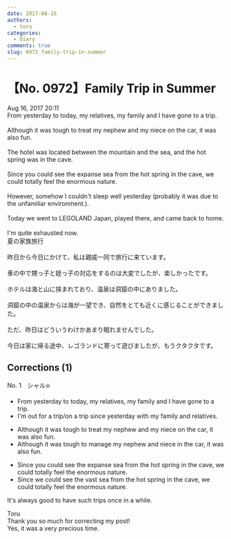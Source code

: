 ```yaml
---
date: 2017-08-16
authors:
  - toru
categories:
  - Diary
comments: true
slug: 0972_family-trip-in-summer
---
```


# 【No. 0972】Family Trip in Summer
<div class="date">Aug 16, 2017 20:11</div>
<div id="post"><div id="body_show_ori">
From yesterday to today, my relatives, my family and I have gone to a trip.<br/><br/>Although it was tough to treat my nephew and my niece on the car, it was also fun. <br/><br/>The hotel was located between the mountain and the sea, and the hot spring was in the cave.<br/><br/>Since you could see the expanse sea from the hot spring in the cave, we could totally feel the enormous nature.<br/><br/>However, somehow I couldn't sleep well yesterday (probably it was due to the unfamiliar environment.).<br/><br/>Today we went to LEGOLAND Japan, played there, and came back to home.<br/><br/>I'm quite exhausted now.
</div></div>

<!-- more -->

<div id="post_ja"><div id="body_show_mo">
夏の家族旅行<br/><br/>昨日から今日にかけて、私は親戚一同で旅行に来ています。<br/><br/>車の中で甥っ子と姪っ子の対応をするのは大変でしたが、楽しかったです。<br/><br/>ホテルは海と山に挟まれており、温泉は洞窟の中にありました。<br/><br/>洞窟の中の温泉からは海が一望でき、自然をとても近くに感じることができました。<br/><br/>ただ、昨日はどういうわけかあまり眠れませんでした。<br/><br/>今日は家に帰る途中、レゴランドに寄って遊びましたが、もうクタクタです。
</div></div>

## Corrections (1)
<div id="block"><div class="first_name"> No. 1　<span class="just_name">シャル❇️</span></div><div id="block2">
<ul class="correction_field">
<li class="incorrect">From yesterday to today, my relatives, my family and I have gone to a trip.</li>
<li class="corrected correct">
I'm out for a trip/on a trip since yesterday with my family and relatives.
</li>
</ul>
<ul class="correction_field">
<li class="incorrect">Although it was tough to treat my nephew and my niece on the car, it was also fun.</li>
<li class="corrected correct">
Although it was tough to manage my nephew and niece in the car, it was also fun.
</li>
</ul>
<ul class="correction_field">
<li class="incorrect">Since you could see the expanse sea from the hot spring in the cave, we could totally feel the enormous nature.</li>
<li class="corrected correct">
Since we could see the vast sea from the hot spring in the cave, we could totally feel the enormous nature.
</li>
</ul>
<p class="comment_small">
 It's always good to have such trips once in a while.
</p>

</div><div class="name"><span class="just_name">Toru</span><br>
Thank you so much for correcting my post!<br/>Yes, it was a very precious time.
</div>
</div>
